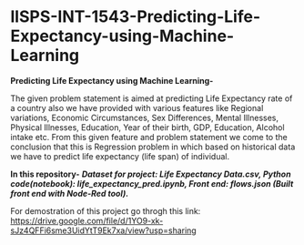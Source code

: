 # llSPS-INT-1543-Predicting-Life-Expectancy-using-Machine-Learning
**Predicting Life Expectancy using Machine Learning-**

The given problem statement is aimed at predicting Life Expectancy rate of a country also we have provided with various features like Regional variations, Economic Circumstances, Sex Differences, Mental Illnesses, Physical Illnesses, Education, Year of their birth, GDP, Education, Alcohol intake etc. From this given feature and problem statement we come to the conclusion that this is Regression problem in which based on historical data we have to predict life expectancy (life span) of individual.

**In this repository-**
***Dataset for project: Life Expectancy Data.csv,
Python code(notebook): life_expectancy_pred.ipynb,
Front end: flows.json (Built front end with Node-Red tool).***
	
For demostration of this project go throgh this link: https://drive.google.com/file/d/1YO9-xk-sJz4QFFi6sme3UidYtT9Ek7xa/view?usp=sharing
